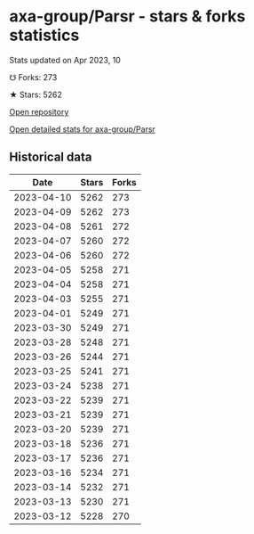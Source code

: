 # axa-group/Parsr - stars & forks statistics

Stats updated on Apr 2023, 10

☋ Forks: 273

★ Stars: 5262

[Open repository](https://github.com/axa-group/Parsr)

[Open detailed stats for axa-group/Parsr](https://reviewgithub.com/rep/axa-group/Parsr)

## Historical data
| Date | Stars | Forks |
|------|-------|-------|
| 2023-04-10 | 5262 | 273 | 
| 2023-04-09 | 5262 | 273 | 
| 2023-04-08 | 5261 | 272 | 
| 2023-04-07 | 5260 | 272 | 
| 2023-04-06 | 5260 | 272 | 
| 2023-04-05 | 5258 | 271 | 
| 2023-04-04 | 5258 | 271 | 
| 2023-04-03 | 5255 | 271 | 
| 2023-04-01 | 5249 | 271 | 
| 2023-03-30 | 5249 | 271 | 
| 2023-03-28 | 5248 | 271 | 
| 2023-03-26 | 5244 | 271 | 
| 2023-03-25 | 5241 | 271 | 
| 2023-03-24 | 5238 | 271 | 
| 2023-03-22 | 5239 | 271 | 
| 2023-03-21 | 5239 | 271 | 
| 2023-03-20 | 5239 | 271 | 
| 2023-03-18 | 5236 | 271 | 
| 2023-03-17 | 5236 | 271 | 
| 2023-03-16 | 5234 | 271 | 
| 2023-03-14 | 5232 | 271 | 
| 2023-03-13 | 5230 | 271 | 
| 2023-03-12 | 5228 | 270 | 

